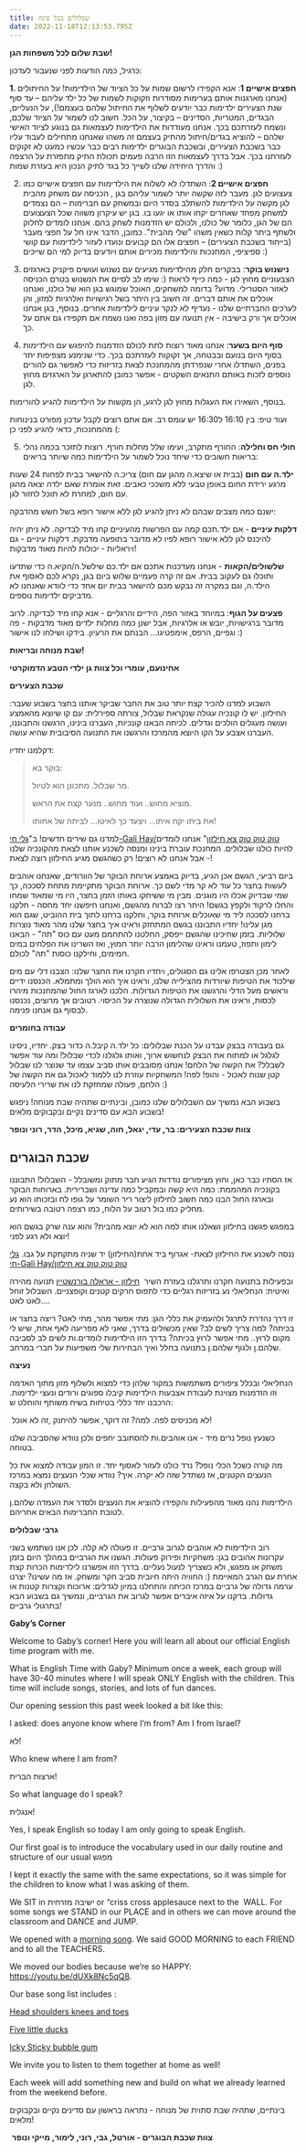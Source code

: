 ```yaml
---
title: שבלולים בכל פינה
date: 2022-11-18T12:13:53.795Z
---
```

**שבת שלום לכל משפחות הגן!**

כרגיל, כמה הודעות לפני שנעבור לעדכון:

**1. חפצים אישיים 1**: אנא הקפידו לרשום שמות על כל הציוד של הילדימות! על החיתולים (אנחנו מארגנות אותם בערימות מסודרות וזקוקות לשמות של כל ילד עליהם – עד סוף שנת הצעירים ילדימות כבר יודעים לשלוף את החיתול שלהם בעצמם!), על הנעליים, הבגדים, המטריות, הסדינים – בקיצור, על הכל. חשוב לנו לשמור על הציוד שלכם, ונשמח לעזרתכם בכך. אנחנו מעודדות את הילדימות לעצמאות גם בנוגע לציוד האישי שלהם – להוציא בגדים/חיתול מהתיק בעצמם זה משהו שאנחנו מתחילים לעבוד עליו כבר בשכבת הצעירים, ובשכבת הבוגרים ילדימות רבים כבר עכשיו כמעט לא זקוקים לעזרתנו בכך. אבל בדרך לעצמאות הזו הרבה פעמים תכולת התיק מתפזרת על הרצפה והדרך היחידה שלנו לשייך כל בגד לתיק הנכון היא בעזרת שמות :)

2. **חפצים אישיים 2**: השתדלו לא לשלוח את הילדימות עם חפצים אישיים כמו צעצועים לגן. מעבר לזה שקשה יותר לשמור עליהם בגן , הכניסה עם משחק מהבית לגן מקשה על הילדימות להשתלב בסדר היום ובמשחק עם חברימות – הם נצמדים למשחק מפחד שאחרים יקחו אותו או יגעו בו. בגן יש עיקרון משווה שכל הצעצועים הם של הגן, כלומר של כולנו, ולכולם יש הזדמנות לשחק בהם. אנחנו לומדים לחלוק ולשתף ביתר קלות כשאין משהו "שלי מהבית". כמובן, הדבר אינו חל על חפצי מעבר (בייחוד בשכבת הצעירים) – חפצים אלו הם קבועים ונועדו לעזור לילדימות עם קושי ספיציפי, המחנכות והילדימות מכירים אותם ויודעים בדיוק למי הם שייכים :)

3. **נישנוש בוקר**: בבקרים חלק מהילדימות מגיעים עם נשנוש ועושים פיקניק בארגזים הצבעוניים מחוץ לגן - כמה כייף לראות (: שימו לב לסיים את הנשנוש בטרם הכניסה לאזור הסטרילי. מדוע? בדומה למשחקים, האוכל שמוגש בגן הוא של כולנו, ואנחנו אוכלים את אותם דברים. זה חשוב בין היתר בשל רגישויות ואלרגיות למזון, והן לערכים החברתיים שלנו - נעדיף לא לנקר עיניים לילדימות אחרים. בנוסף, בגן אנחנו אוכלים אך ורק בישיבה - אין תנועה עם מזון בפה ואנו נשמח אם תקפידו גם אתם על כך.

4. **סוף היום בשער**: אנחנו מאוד רוצות לתת לכולם הזדמנות להיפגש עם הילדימות בסוף היום בנועם ובבטחה, אך זקוקות לעזרתכם בכך. כדי שנימנע מצפיפות יתר בפנים, השתדלו אחרי שנפרדתן מהמחנכת לצאת בזריזות כדי לאפשר גם להורים נוספים לזכות באותם התנאים השקטים - אפשר כמובן להתארגן על הארגזים מחוץ לגן.

בנוסף, השאירו את העגלות מחוץ לגן לרגע, הן מקשות על הילדימות להגיע להורימות.

ועוד טיפ: בין 16:10 ל16:30 יש עומס רב. אם אתם רוצים לקבל עדכון מפורט בנינוחות מהמחנכות, כדאי להגיע לפני כן (:

5. **חולי חס וחלילה**: החורף מתקרב, ועימו שלל מחלות חורף. רוצות לתזכר בכמה נהלי בריאות חשובים כדי שיחד נוכל לשמור על הילדימות כמה שיותר בריאים:

**ילד.ה עם חום** (בבית או שיצא.ה מהגן עם חום) צריכ.ה להישאר בבית לפחות 24 שעות מרגע ירידת החום באופן טבעי ללא משככי כאבים. זאת אומרת שאם ילדה יצאה מהגן עם חום, למחרת לא תוכל לחזור לגן.

ישנם כמה מצבים שבהם לא ניתן להגיע לגן ללא אישור רופא בשל חשש מהדבקה:

**דלקות עיניים** - אם ילד.תכם קמה עם הפרשות מהעיניים קחו מיד לבדיקה. לא ניתן יהיה להיכנס לגן ללא אישור רופא לפיו לא מדובר בתופעה מדבקת. דלקות עיניים - גם ויראליות - יכולות להיות מאוד מדבקות!

**שלשולים/הקאות** - אנחנו מעדכנות אתכם אם ילד.כם שילשל.ה/הקיא.ה כדי שתדעו ותוכלו גם לעקוב בבית. אם זה קרה פעמיים שלוש ביום בגן, נקרא לכם לאסוף את הילד.ה, וגם במקרה זה נבקש מכם להישאר בבית יום אחד כדי לוודא שאנחנו לא מדביקים ילדימות נוספים.

**פצעים על הגוף**: במיוחד באזור הפה, הידיים והרגליים - אנא קחו מיד לבדיקה. לרוב מדובר ברגישויות, יובש או אלרגיות, אבל ישנן כמה מחלות ילדים מאוד מדבקות - פה וגפיים, הרפס, אימפטיגו… הבנתם את הרעיון. בידקו ושילחו לנו אישור :)

**שבת מנוחה ובריאות!**

**אחינועם, עומרי וכל צוות גן ילדי הטבע הדמוקרטי**

**שכבת הצעירים**

השבוע למדנו להכיר קצת יותר טוב את החבר שביקר אותנו בחצר בשבוע שעבר: החילזון. יש לו קונכיה עגולה שנקראת שבלול, צורתה ספירלית: עם קו שיוצא מהאמצע ועושה מעגלים הולכים וגדלים. לכיתה הבאנו קונכיות, העברנו בינינו, הרגשנו והתבוננו, העברנו אצבע על הקו היוצא מהמרכז והרגשנו את התנועה הסיבובית שהיא עושה.

דקלמנו יחדיו:

> בוקר בא:
>
> מר שבלול. מתכונן הוא לטיול.
>
> מוציא מחוש.. ועוד מחוש.. מנער קצת את הראש.
>
> את ביתו יקח איתו... ויצעד כך לאיטו... לביתה של אחותו!

למדנו גם שירים חדשים! ב"[גלי חי-Gali Hay/טוק טוק טוק צא חילזון](https://youtu.be/lUDJ9FzyyP4)" אנחנו לומדים להיות כולנו שבלולים. המחנכת עוברת בינינו ומנסה לשכנע אותנו לצאת מהקונכיה שלנו - אבל אנחנו לא רוצים! רק כשהגשם מגיע החילזון רוצה לצאת!

ביום רביעי, הגשם אכן הגיע, בדיוק באמצע ארוחת הבוקר של הוורודים, שאנחנו אוהבים לעשות בחצר כל עוד לא קר מדי לשם כך. ארוחת הבוקר מתקיימת מתחת לסככה, כך שמי שבדיוק אכלו היו מוגנים. מבין מי ששיחקו באותו הזמן בחצר, היו מי שמאוד שמחו והחלו לרקוד ולקפץ בגשם! היתר רצו לברוח מהגשם, ואנחנו חיפשנו יחד מחסה - חלקנו ברחנו לסככה ליד מי שאוכלים ארוחת בוקר, וחלקנו ברחנו לתוך בית ההוביט, שגם הוא מגן עלינו! יחדיו התבוננו בגשם המתחזק וראינו איך בחצר שלנו מהר מאוד נוצרות שלוליות. בזמן שחיכינו שהגשם ייפסק, החלטנו להתחמם מעט עם כוס "תה" - הבאנו לימון ותפוז, טעמנו וראינו שהלימון הרבה יותר חמוץ, ואז השרינו את הפלחים במים חמימים, וחילקנו כוסות "תה" לכולם.

לאחר מכן הצטרפו אלינו גם הסגולים, ויחדיו חקרנו את החצר שלנו: הצבנו דלי עם מים שילכוד את הטיפות שיורדות מהצילייה שלנו, וראינו איך הוא הולך ומתמלא. הכנסנו ידיים וראשים מעל הדלי והרגשנו את הטיפות הגדולות. הלכנו לארגז החול שהמחנכות מיהרו לכסות, וראינו את השלולית הגדולה שנוצרה על הכיסוי. רטובים אך מרוצים, נכנסנו לבסוף גם אנחנו פנימה.

**עבודה בחומרים**

גם בעבודה בבצק עבדנו על הכנת שבלולים: כל ילד.ה קיבל.ה כדור בצק. יחדיו, ניסינו לגלגל או למתוח את הבצק לנחשוש ארוך, ואותו גלגלנו לכדי שבלול! ומה עוד אפשר לשבלל? את הקשה של הלחם! אנחנו מסובבים אותו סביב עצמו עד שנוצר לנו שבלול קטן שנוח לאכול - והופ! לפה! המשחקיות עוזרת לנו ללמוד לאכול גם את הקשה של הלחם, פעולה שמחזקת לנו את שרירי הלעיסה :)

בשבוע הבא נמשיך עם השבלולים שלנו כמובן, ובינתיים שתהיה שבת מנוחה! ניפגש בשבוע הבא עם סדינים נקיים ובקבוקים מלאים!

**צוות שכבת הצעירים: בר, עדי, יגאל, חוה, שגיא, מיכל, הדר, רוני ונופר**

## **שכבת הבוגרים**

אז הסתיו כבר כאן, וחוץ מציפורים נודדות הגיע חבר מתוק ומשובלל - השבלול! התבוננו בקונכיה המהממת: כמה היא קשה ובמקביל כמה עדינה ושברירית. בארוחות הבוקר ובארגז החול הבנו כמה חשוב לחילזון ליצור ריר השומר על גופו לח ובזכותו הוא נע מחליק כמו בול רטוב על הלוח, כמו רצפה רטובה בשירותים.

במפגש פגשנו בחילזון ושאלנו אותו למה הוא לא יוצא מהבית? והוא ענה שרק בגשם הוא יוצא ולא רגע לפני!

ננסה לשכנע את החילזון לצאת- אגרוף ביד אחת(החילזון) יד שניה מתקתקת על גבו. [גלי חי-Gali Hay/טוק טוק טוק צא חילזון](https://youtu.be/lUDJ9FzyyP4)

ובפעילות בתנועה חקרנו ותרגלנו בעזרת השיר  [חילזון - אראלה בורנשטיין](https://youtu.be/VRf9RZa-HRI) תנועה מהירה ואיטית: הנחליאלי נע בזריזות רגליים כדי לתפוס חרקים קטנים וקופצניים. השבלול זוחל לאט לאט…. 

זו דרך נהדרת לתרגל ולהעמיק את כללי הגן: מתי אפשר מהר, מתי לאט? ריצה בחצר או בכיתה? למה צריך לשים לב? שאין מכשולים בדרך, שאני לא מפריעה לאף אחת, שיש לי מקום לרוץ.. מתי אפשר לרוץ בכיתה? בדרך הזו הילדימות לומדים.ות לשים לב לסביבה שלהם.ן ולגוף שלהם.ן בתנועה בחלל ואיך הבחירות שלי משפיעות על חברי במרחב.

**נעיצה**

הנחליאלי ובכלל ציפורים משתמשות במקור שלהן כדי למצוא ולשלוף מזון מתוך האדמה וזו הזדמנות מצוינת לעבודת אצבעות הילדימות קיבלו ספוגים ורודים ונעצי ילדימות. הרכבנו יחד כללי בטיחות בשיח משותף והוחלט ש:

 לא מכניסים לפה. למה? זה דוקר, אפשר להיחנק ,זה לא אוכל! 

כשנעץ נופל נרים מיד - אנו אוהבים.ות להסתובב יחפים ולכן נוודא שהסביבה שלנו בטוחה.

מה קורה כשכל הכלי נופל? נרד כולנו לעזור לאסוף יחד. זו המון עבודה למצוא את כל הנעצים הקטנים, אז נשתדל שזה לא יקרה. איך? נוודא שכלי הנעצים נמצא במרכז השולחן ולא בקצה.

הילדימות נהנו מאוד מהפעילות והקפידו להוציא את הנעצים ולסדר את העמדה שלהם.ן לטובת החברימות הבאים אחריהם.

**גרבי שבלולים**

רוב הילדימות לא אוהבים לגרוב גרביים. זו פעולה לא קלה. לכן אנו נשתמש בשני עקרונות אהובים בגן: משחקיות ופירוק פעולות. הגשנו את הגרביים במהלך היום בזמן משחק או מפגש, ולא כשצריך לנעול נעליים. בדרך הזו אפשרנו לילדימות הכרות קצת אחרת עם הגרב המאיימת (: החוויה היתה חיובית סביב חקר ומשחק. אז מה עשינו? יצרנו ערמה גדולה של גרביים במרכז הכיתה והתחלנו במיון לגדלים: ארוכות וקצרות קטנות או גדולות. בדקנו על איזה איברים אפשר לגרוב את הגרביים, ונמשיך גם בשבוע הבא בתרגולי גרביים!

**Gaby’s Corner**

Welcome to Gaby’s corner! Here you will learn all about our official English time program with me.

What is English Time with Gaby? Minimum once a week, each group will have 30-40 minutes where I will speak ONLY English with the children. This time will include songs, stories, and lots of fun dances.

Our opening session this past week looked a bit like this:

I asked: does anyone know where I’m from? Am I from Israel?

לא!

Who knew where I am from?

ארצות הברית!

So what language do I speak?

אנגלית!

Yes, I speak English so today I am only going to speak English.

Our first goal is to introduce the vocabulary used in our daily routine and structure of our usual מפגש

I kept it exactly the same with the same expectations, so it was simple for the children to know what I was asking of them.

We SIT in ישיבה מזרחית or “criss cross applesauce next to the  WALL. For some songs we STAND in our PLACE and in others we can move around the classroom and DANCE and JUMP.

We opened with a [morning song](https://youtu.be/CuI_p7a9VGs). We said GOOD MORNING to each FRIEND and to all the TEACHERS.

We moved our bodies because we’re so HAPPY: <https://youtu.be/dUXk8Nc5qQ8>.

Our base song list includes :

[Head shoulders knees and toes](https://youtu.be/h4eueDYPTIg)

[Five little ducks](https://youtu.be/pZw9veQ76fo)

[Icky Sticky bubble gum](https://youtu.be/U-wrtk1P11I)

We invite you to listen to them together at home as well!

Each week will add something new and build on what we already learned from the weekend before.

בינתיים, שתהיה שבת סתוית של מנוחה - נתראה בראשון עם סדינים נקיים ובקבוקים מלאים!

 **צוות שכבת הבוגרים - אורטל, גבי, רוני, לימור, מייקי ונופר**